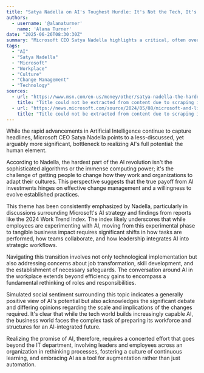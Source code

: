 ```yaml
---
title: "Satya Nadella on AI's Toughest Hurdle: It's Not the Tech, It's People"
authors:
  - username: '@alanaturner'
    name: 'Alana Turner'
date: "2025-06-26T08:30:30Z"
summary: "Microsoft CEO Satya Nadella highlights a critical, often overlooked challenge in the age of AI: the difficulty lies not in developing or deploying the technology, but in getting people and organizations to adapt their ways of working and culture."
tags:
  - "AI"
  - "Satya Nadella"
  - "Microsoft"
  - "Workplace"
  - "Culture"
  - "Change Management"
  - "Technology"
sources:
  - url: "https://www.msn.com/en-us/money/other/satya-nadella-the-hardest-part-of-ai-isnt-the-tech-its-getting-people-to-change-how-they-work/ar-AA1HriAF"
    title: "Title could not be extracted from content due to scraping issues"
  - url: "https://news.microsoft.com/source/2024/05/08/microsoft-and-linkedin-release-the-2024-work-trend-index-on-the-state-of-ai-at-work/"
    title: "Title could not be extracted from content due to scraping issues"
---
```


While the rapid advancements in Artificial Intelligence continue to capture headlines, Microsoft CEO Satya Nadella points to a less-discussed, yet arguably more significant, bottleneck to realizing AI's full potential: the human element.

According to Nadella, the hardest part of the AI revolution isn't the sophisticated algorithms or the immense computing power; it's the challenge of getting people to change how they work and organizations to adapt their cultures. This perspective suggests that the true payoff from AI investments hinges on effective change management and a willingness to evolve established practices.

This theme has been consistently emphasized by Nadella, particularly in discussions surrounding Microsoft's AI strategy and findings from reports like the 2024 Work Trend Index. The index likely underscores that while employees are experimenting with AI, moving from this experimental phase to tangible business impact requires significant shifts in how tasks are performed, how teams collaborate, and how leadership integrates AI into strategic workflows.

Navigating this transition involves not only technological implementation but also addressing concerns about job transformation, skill development, and the establishment of necessary safeguards. The conversation around AI in the workplace extends beyond efficiency gains to encompass a fundamental rethinking of roles and responsibilities.

Simulated social sentiment surrounding this topic indicates a generally positive view of AI's potential but also acknowledges the significant debate and differing opinions regarding the scale and implications of the changes required. It's clear that while the tech world builds increasingly capable AI, the business world faces the complex task of preparing its workforce and structures for an AI-integrated future.

Realizing the promise of AI, therefore, requires a concerted effort that goes beyond the IT department, involving leaders and employees across an organization in rethinking processes, fostering a culture of continuous learning, and embracing AI as a tool for augmentation rather than just automation.
